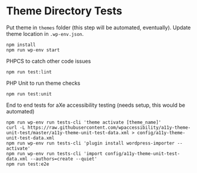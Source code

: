 # Theme Directory Tests

Put theme in `themes` folder (this step will be automated, eventually). Update theme location in `.wp-env.json`.

```
npm install
npm run wp-env start
```

PHPCS to catch other code issues

`npm run test:lint`

PHP Unit to run theme checks

`npm run test:unit`

End to end tests for aXe accessibility testing (needs setup, this would be automated)

```
npm run wp-env run tests-cli 'theme activate [theme_name]'
curl -L https://raw.githubusercontent.com/wpaccessibility/a11y-theme-unit-test/master/a11y-theme-unit-test-data.xml > config/a11y-theme-unit-test-data.xml
npm run wp-env run tests-cli 'plugin install wordpress-importer --activate'
npm run wp-env run tests-cli 'import config/a11y-theme-unit-test-data.xml --authors=create --quiet'
npm run test:e2e
```
